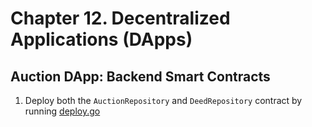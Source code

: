 # Chapter 12. Decentralized Applications (DApps)

## Auction DApp: Backend Smart Contracts

1. Deploy both the `AuctionRepository` and `DeedRepository` contract by running [deploy.go](auction-dapp/backend/deploy.go)
